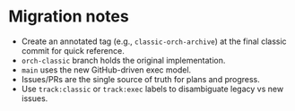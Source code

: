 # Migration notes

- Create an annotated tag (e.g., `classic-orch-archive`) at the final classic commit for quick reference.
- `orch-classic` branch holds the original implementation.
- `main` uses the new GitHub-driven exec model.
- Issues/PRs are the single source of truth for plans and progress.
- Use `track:classic` or `track:exec` labels to disambiguate legacy vs new issues.
